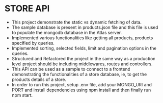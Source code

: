 # STORE API

- This project demonstrate the static vs dynamic fetching of data.
- The sample database is present in products.json file and this file is used to populate the mongodb database in the Atlas server.
- Implemented various functionalities like getting all products, products specified by queries.
- Implemented sorting, selected fields, limit and pagination options in the queries.
- Structured and Refactored the project in the same way as a production level project should be including middlewares, routes and controllers.
- This API can be used as a sample to connect to a frontend demonstrating the functionalities of a store database, ie, to get the products details of a store.
- In order to run this project, setup .env file, add your MONGO_URI and PORT and install dependencies using npm install and then finally run npm start.
